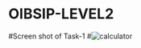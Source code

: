 # OIBSIP-LEVEL2
#Screen shot of Task-1
#![calculator](https://user-images.githubusercontent.com/81728283/224354534-ebf3f836-a4b5-480c-890e-8418e8edbf2a.png)

